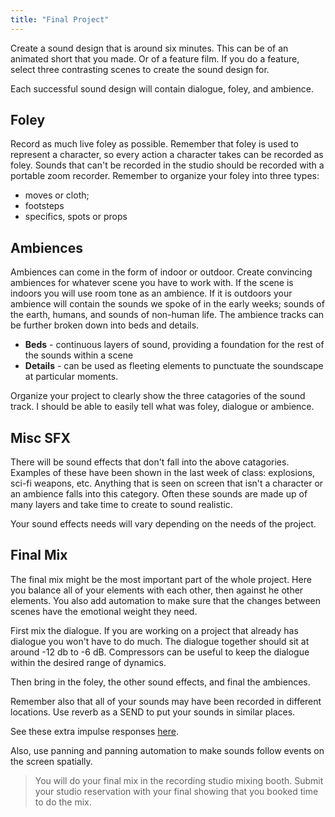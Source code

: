 ```yaml
---
title: "Final Project"
---
```


Create a sound design that is around six minutes. This can be of an animated short that you made. Or of a feature film. If you do a feature, select three contrasting scenes to create the sound design for.

Each successful sound design will contain dialogue, foley, and ambience.

## Foley

Record as much live foley as possible. Remember that foley is used to represent a character, so every action a character takes can be recorded as foley. Sounds that can't be recorded in the studio should be recorded with a portable zoom recorder. Remember to organize your foley into three types:

- moves or cloth;
- footsteps
- specifics, spots or props

## Ambiences

Ambiences can come in the form of indoor or outdoor. Create convincing ambiences for whatever scene you have to work with. If the scene is indoors you will use room tone as an ambience. If it is outdoors your ambience will contain the sounds we spoke of in the early weeks; sounds of the earth, humans, and sounds of non-human life. The ambience tracks can be further broken down into beds and details.

- **Beds** - continuous layers of sound, providing a foundation for the rest of the sounds within a scene
- **Details** - can be used as fleeting elements to punctuate the soundscape at particular moments.

Organize your project to clearly show the three catagories of the sound track. I should be able to easily tell what was foley, dialogue or ambience.

## Misc SFX

There will be sound effects that don't fall into the above catagories. Examples of these have been shown in the last week of class: explosions, sci-fi weapons, etc. Anything that is seen on screen that isn't a character or an ambience falls into this category. Often these sounds are made up of many layers and take time to create to sound realistic.

Your sound effects needs will vary depending on the needs of the project.

## Final Mix

The final mix might be the most important part of the whole project. Here you balance all of your elements with each other, then against he other elements. You also add automation to make sure that the changes between scenes have the emotional weight they need.

First mix the dialogue. If you are working on a project that already has dialogue you won't have to do much. The dialogue together should sit at around -12 db to -6 dB. Compressors can be useful to keep the dialogue within the desired range of dynamics.

Then bring in the foley, the other sound effects, and final the ambiences.

Remember also that all of your sounds may have been recorded in different locations. Use reverb as a SEND to put your sounds in similar places.

See these extra impulse responses [here](https://www.voxengo.com/impulses/).

Also, use panning and panning automation to make sounds follow events on the screen spatially.

> You will do your final mix in the recording studio mixing booth. Submit your studio reservation with your final showing that you booked time to do the mix.
